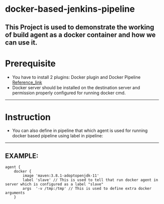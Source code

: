 # docker-based-jenkins-pipeline

This Project is used to demonstrate the working of build agent as a docker container and how we can use it.
---

# Prerequisite
- You have to install 2 plugins: Docker plugin and Docker Pipeline [Reference_link](https://stackoverflow.com/questions/62253474/jenkins-invalid-agent-type-docker-specified-must-be-one-of-any-label-none) 
- Docker server should be installed on the destination server and permission properly configured for running docker cmd.
---

# Instruction
- You can also define in pipeline that which agent is used for running docker based pipeline using label in pipeline: 
---
## EXAMPLE: 
```
agent {
    docker {
        image 'maven:3.8.1-adoptopenjdk-11'
        label 'slave' // This is used to tell that run docker agent in server which is configured as a label "slave"
        args  '-v /tmp:/tmp' // This is used to define extra docker arguments
    }
    

